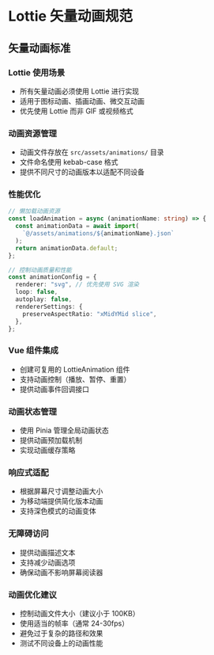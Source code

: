 # Lottie 矢量动画规范

## 矢量动画标准

### Lottie 使用场景

- 所有矢量动画必须使用 Lottie 进行实现
- 适用于图标动画、插画动画、微交互动画
- 优先使用 Lottie 而非 GIF 或视频格式

### 动画资源管理

- 动画文件存放在 `src/assets/animations/` 目录
- 文件命名使用 kebab-case 格式
- 提供不同尺寸的动画版本以适配不同设备

### 性能优化

```typescript
// 懒加载动画资源
const loadAnimation = async (animationName: string) => {
  const animationData = await import(
    `@/assets/animations/${animationName}.json`
  );
  return animationData.default;
};

// 控制动画质量和性能
const animationConfig = {
  renderer: "svg", // 优先使用 SVG 渲染
  loop: false,
  autoplay: false,
  rendererSettings: {
    preserveAspectRatio: "xMidYMid slice",
  },
};
```

### Vue 组件集成

- 创建可复用的 LottieAnimation 组件
- 支持动画控制（播放、暂停、重置）
- 提供动画事件回调接口

### 动画状态管理

- 使用 Pinia 管理全局动画状态
- 提供动画预加载机制
- 实现动画缓存策略

### 响应式适配

- 根据屏幕尺寸调整动画大小
- 为移动端提供简化版本动画
- 支持深色模式的动画变体

### 无障碍访问

- 提供动画描述文本
- 支持减少动画选项
- 确保动画不影响屏幕阅读器

### 动画优化建议

- 控制动画文件大小（建议小于 100KB）
- 使用适当的帧率（通常 24-30fps）
- 避免过于复杂的路径和效果
- 测试不同设备上的动画性能
